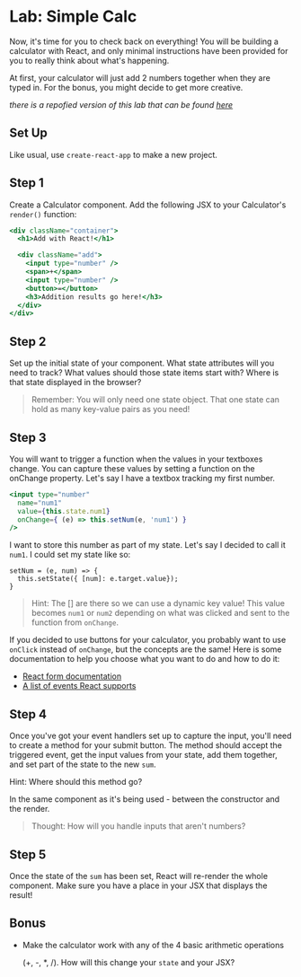 # Lab: Simple Calc

Now, it's time for you to check back on everything! You will be building a calculator with React, and only minimal instructions have been provided for you to really think about what's happening.

At first, your calculator will just add 2 numbers together when they are typed in. For the bonus, you might decide to get more creative.

_there is a repofied version of this lab that can be found_ [_here_](https://github.com/WDI-SEA/react-simple-calc-lab/tree/main)

## Set Up

Like usual, use `create-react-app` to make a new project.

## Step 1

Create a Calculator component. Add the following JSX to your Calculator's `render()` function:

```jsx
<div className="container">
  <h1>Add with React!</h1>

  <div className="add">
    <input type="number" />
    <span>+</span>
    <input type="number" />
    <button>=</button>
    <h3>Addition results go here!</h3>
  </div>
</div>
```

## Step 2

Set up the initial state of your component. What state attributes will you need to track? What values should those state items start with? Where is that state displayed in the browser?

> Remember: You will only need one state object. That one state can hold as many key-value pairs as you need!

## Step 3

You will want to trigger a function when the values in your textboxes change. You can capture these values by setting a function on the onChange property. Let's say I have a textbox tracking my first number.

```jsx
<input type="number"
  name="num1"
  value={this.state.num1}
  onChange={ (e) => this.setNum(e, 'num1') }
/>
```

I want to store this number as part of my state. Let's say I decided to call it `num1`. I could set my state like so:

```text
setNum = (e, num) => {
  this.setState({ [num]: e.target.value});
}
```

> Hint: The \[\] are there so we can use a dynamic key value! This value becomes `num1` or `num2` depending on what was clicked and sent to the function from `onChange`.

If you decided to use buttons for your calculator, you probably want to use `onClick` instead of `onChange`, but the concepts are the same! Here is some documentation to help you choose what you want to do and how to do it:

* [React form documentation](https://facebook.github.io/react/docs/forms.html)
* [A list of events React supports](https://facebook.github.io/react/docs/events.html#supported-events)

## Step 4

Once you've got your event handlers set up to capture the input, you'll need to create a method for your submit button. The method should accept the triggered event, get the input values from your state, add them together, and set part of the state to the new `sum`.

Hint: Where should this method go?

In the same component as it's being used - between the constructor and the render.

> Thought: How will you handle inputs that aren't numbers?

## Step 5

Once the state of the `sum` has been set, React will re-render the whole component. Make sure you have a place in your JSX that displays the result!

## Bonus

* Make the calculator work with any of the 4 basic arithmetic operations

  \(+, -, \*, /\). How will this change your `state` and your JSX?

